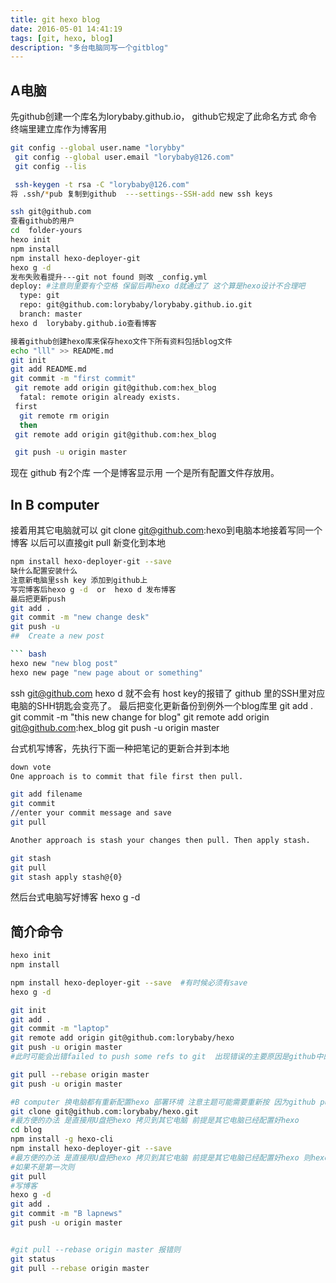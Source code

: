 ```yaml
---
title: git hexo blog
date: 2016-05-01 14:41:19
tags: [git, hexo, blog]
description: "多台电脑同写一个gitblog"
---
```

## A电脑
先github创建一个库名为lorybaby.github.io， github它规定了此命名方式
命令终端里建立库作为博客用
``` bash
git config --global user.name "lorybby"
 git config --global user.email "lorybaby@126.com"
 git config --lis

 ssh-keygen -t rsa -C "lorybaby@126.com"
将 .ssh/*pub 复制到github  ---settings--SSH-add new ssh keys

ssh git@github.com
查看github的用户
cd  folder-yours
hexo init
npm install 
npm install hexo-deployer-git
hexo g -d 
发布失败看提升---git not found 则改 _config.yml 
deploy: #注意则里要有个空格 保留后再hexo d就通过了 这个算是hexo设计不合理吧
  type: git
  repo: git@github.com:lorybaby/lorybaby.github.io.git
  branch: master
hexo d  lorybaby.github.io查看博客

接着github创建hexo库来保存hexo文件下所有资料包括blog文件
echo "lll" >> README.md
git init
git add README.md
git commit -m "first commit"
 git remote add origin git@github.com:hex_blog
  fatal: remote origin already exists. 
 first
  git remote rm origin
  then 
 git remote add origin git@github.com:hex_blog

 git push -u origin master
```
现在 github 有2个库 一个是博客显示用  一个是所有配置文件存放用。

## In  B computer
接着用其它电脑就可以 git clone git@github.com:hexo到电脑本地接着写同一个博客
以后可以直接git  pull 新变化到本地
``` bash
npm install hexo-deployer-git --save
缺什么配置安装什么
注意新电脑里ssh key 添加到github上
写完博客后hexo g -d  or  hexo d 发布博客
最后把更新push
git add .
git commit -m "new change desk"
git push -u
##  Create a new post

``` bash
hexo new "new blog post"
hexo new page "new page about or something"


```
ssh git@github.com
hexo d 就不会有 host key的报错了  github 里的SSH里对应电脑的SHH钥匙会变亮了。
最后把变化更新备份到例外一个blog库里
git add .
git commit -m "this new change for blog"
 git remote add origin git@github.com:hex_blog
git push -u origin master

台式机写博客，先执行下面一种把笔记的更新合并到本地
``` bash
down vote
One approach is to commit that file first then pull.

git add filename
git commit 
//enter your commit message and save 
git pull 

Another approach is stash your changes then pull. Then apply stash.

git stash
git pull
git stash apply stash@{0}
```
然后台式电脑写好博客 hexo g -d 
## 简介命令
``` bash
hexo init
npm install 

npm install hexo-deployer-git --save  #有时候必须有save
hexo g -d

git init
git add .
git commit -m "laptop"
git remote add origin git@github.com:lorybaby/hexo
git push -u origin master
#此时可能会出错failed to push some refs to git  出现错误的主要原因是github中的README.md文件不在本地代码目录中，可以通过如下命令进行代码合并 因为GITHUB建库的时候初始化了README.md

git pull --rebase origin master
git push -u origin master

#B computer 换电脑都有重新配置hexo 部署环境 注意主题可能需要重新按 因为github pull下来是空文件 可能命令不规范导致
git clone git@github.com:lorybaby/hexo.git
#最方便的办法 是直接用U盘把hexo 拷贝到其它电脑 前提是其它电脑已经配置好hexo
cd blog
npm install -g hexo-cli
npm install hexo-deployer-git --save
#最方便的办法 是直接用U盘把hexo 拷贝到其它电脑 前提是其它电脑已经配置好hexo 则hexo在blog目录下
#如果不是第一次则
git pull
#写博客
hexo g -d
git add .
git commit -m "B lapnews"
git push -u origin master


#git pull --rebase origin master 报错则
git status
git pull --rebase origin master
``` 


